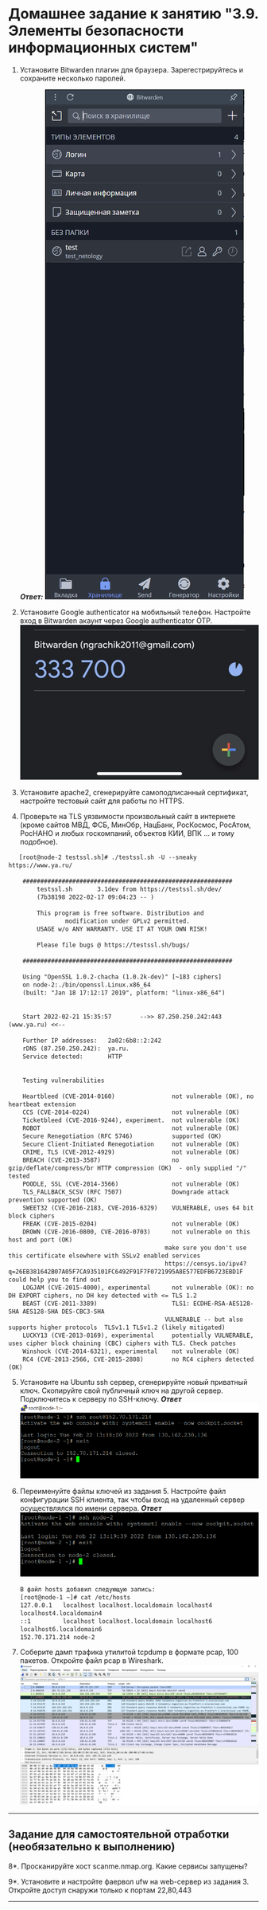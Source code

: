 # Домашнее задание к занятию "3.9. Элементы безопасности информационных систем"

1. Установите Bitwarden плагин для браузера. Зарегестрируйтесь и сохраните несколько паролей.
   
   ***Ответ:***
   ![](https://github.com/MrNavasardyan/devops-netology_navasardyan/blob/main/homework/img/3_9_1.PNG)

2. Установите Google authenticator на мобильный телефон. Настройте вход в Bitwarden акаунт через Google authenticator OTP.
   ![](https://github.com/MrNavasardyan/devops-netology_navasardyan/blob/main/homework/img/3_9_2.jpg)

3. Установите apache2, сгенерируйте самоподписанный сертификат, настройте тестовый сайт для работы по HTTPS.
   

4. Проверьте на TLS уязвимости произвольный сайт в интернете (кроме сайтов МВД, ФСБ, МинОбр, НацБанк, РосКосмос, РосАтом, РосНАНО и любых госкомпаний, объектов КИИ, ВПК ... и тому подобное).
```
   [root@node-2 testssl.sh]# ./testssl.sh -U --sneaky https://www.ya.ru/

    ###########################################################
        testssl.sh       3.1dev from https://testssl.sh/dev/
        (7b38198 2022-02-17 09:04:23 -- )

        This program is free software. Distribution and
                modification under GPLv2 permitted.
        USAGE w/o ANY WARRANTY. USE IT AT YOUR OWN RISK!

        Please file bugs @ https://testssl.sh/bugs/

    ###########################################################

    Using "OpenSSL 1.0.2-chacha (1.0.2k-dev)" [~183 ciphers]
    on node-2:./bin/openssl.Linux.x86_64
    (built: "Jan 18 17:12:17 2019", platform: "linux-x86_64")


    Start 2022-02-21 15:35:57        -->> 87.250.250.242:443 (www.ya.ru) <<--

    Further IP addresses:   2a02:6b8::2:242
    rDNS (87.250.250.242):  ya.ru.
    Service detected:       HTTP


    Testing vulnerabilities

    Heartbleed (CVE-2014-0160)                not vulnerable (OK), no heartbeat extension
    CCS (CVE-2014-0224)                       not vulnerable (OK)
    Ticketbleed (CVE-2016-9244), experiment.  not vulnerable (OK)
    ROBOT                                     not vulnerable (OK)
    Secure Renegotiation (RFC 5746)           supported (OK)
    Secure Client-Initiated Renegotiation     not vulnerable (OK)
    CRIME, TLS (CVE-2012-4929)                not vulnerable (OK)
    BREACH (CVE-2013-3587)                    no gzip/deflate/compress/br HTTP compression (OK)  - only supplied "/" tested
    POODLE, SSL (CVE-2014-3566)               not vulnerable (OK)
    TLS_FALLBACK_SCSV (RFC 7507)              Downgrade attack prevention supported (OK)
    SWEET32 (CVE-2016-2183, CVE-2016-6329)    VULNERABLE, uses 64 bit block ciphers
    FREAK (CVE-2015-0204)                     not vulnerable (OK)
    DROWN (CVE-2016-0800, CVE-2016-0703)      not vulnerable on this host and port (OK)
                                            make sure you don't use this certificate elsewhere with SSLv2 enabled services
                                            https://censys.io/ipv4?q=26EB381642B07A05F7CA935101FC6492F91F7F0721995A8E577EDFB6723EBD1F could help you to find out
    LOGJAM (CVE-2015-4000), experimental      not vulnerable (OK): no DH EXPORT ciphers, no DH key detected with <= TLS 1.2
    BEAST (CVE-2011-3389)                     TLS1: ECDHE-RSA-AES128-SHA AES128-SHA DES-CBC3-SHA
                                            VULNERABLE -- but also supports higher protocols  TLSv1.1 TLSv1.2 (likely mitigated)
    LUCKY13 (CVE-2013-0169), experimental     potentially VULNERABLE, uses cipher block chaining (CBC) ciphers with TLS. Check patches
    Winshock (CVE-2014-6321), experimental    not vulnerable (OK)
    RC4 (CVE-2013-2566, CVE-2015-2808)        no RC4 ciphers detected (OK)

```

5. Установите на Ubuntu ssh сервер, сгенерируйте новый приватный ключ. Скопируйте свой публичный ключ на другой сервер. Подключитесь к серверу по SSH-ключу.
   ***Ответ***
   ![](https://github.com/MrNavasardyan/devops-netology_navasardyan/blob/main/homework/img/3_9_5.PNG)

   
 
6. Переименуйте файлы ключей из задания 5. Настройте файл конфигурации SSH клиента, так чтобы вход на удаленный сервер осуществлялся по имени сервера.
   ***Ответ***
   ![](https://github.com/MrNavasardyan/devops-netology_navasardyan/blob/main/homework/img/3_9_6.PNG)
   ```
   В файл hosts добавил следующую запись:
   [root@node-1 ~]# cat /etc/hosts
   127.0.0.1   localhost localhost.localdomain localhost4 localhost4.localdomain4
   ::1         localhost localhost.localdomain localhost6 localhost6.localdomain6
   152.70.171.214 node-2
   ```


7. Соберите дамп трафика утилитой tcpdump в формате pcap, 100 пакетов. Откройте файл pcap в Wireshark.
   ![](https://github.com/MrNavasardyan/devops-netology_navasardyan/blob/main/homework/img/3_9_7.PNG)
   

 ---
## Задание для самостоятельной отработки (необязательно к выполнению)

8*. Просканируйте хост scanme.nmap.org. Какие сервисы запущены?

9*. Установите и настройте фаервол ufw на web-сервер из задания 3. Откройте доступ снаружи только к портам 22,80,443


---


